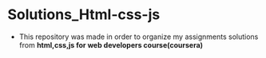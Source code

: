 # Solutions_Html-css-js
- This repository was made in order to organize my assignments solutions from **html,css,js for web developers course(coursera)**
